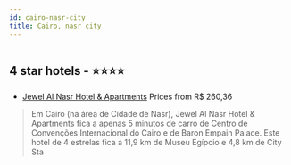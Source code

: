 ```yaml
---
id: cairo-nasr-city
title: Cairo, nasr city
---
```


<center><img src="https://i.travelapi.com/hotels/49000000/48850000/48848500/48848481/1aa7a888_z.jpg" alt="" /></center>


##  4 star hotels - ⭐️⭐️⭐️⭐️

-    [Jewel Al Nasr Hotel & Apartments](https://www.hurb.com/br/aud/https://www.hurb.com/br/hotels/cairo/jewel-al-nasr-hotel-apartments-HT-0K26?cmp=18055) Prices from R$ 260,36
   > Em Cairo (na área de Cidade de Nasr), Jewel Al Nasr Hotel & Apartments fica a apenas 5 minutos de carro de Centro de Convenções Internacional do Cairo e de Baron Empain Palace.  Este hotel de 4 estrelas fica a 11,9 km de Museu Egípcio e 4,8 km de City Sta
